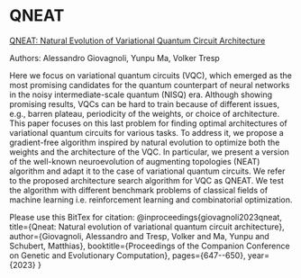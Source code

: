 # QNEAT
[QNEAT: Natural Evolution of Variational Quantum Circuit Architecture
](https://arxiv.org/abs/2304.06981)

Authors: Alessandro Giovagnoli, Yunpu Ma, Volker Tresp

Here we focus on variational quantum circuits (VQC), which emerged as the most promising candidates for the quantum counterpart of neural networks in the noisy intermediate-scale quantum (NISQ) era. Although showing promising results, VQCs can be hard to train because of different issues, e.g., barren plateau, periodicity of the weights, or choice of architecture. This paper focuses on this last problem for finding optimal architectures of variational quantum circuits for various tasks. To address it, we propose a gradient-free algorithm inspired by natural evolution to optimize both the weights and the architecture of the VQC. In particular, we present a version of the well-known neuroevolution of augmenting topologies (NEAT) algorithm and adapt it to the case of variational quantum circuits. We refer to the proposed architecture search algorithm for VQC as QNEAT. We test the algorithm with different benchmark problems of classical fields of machine learning i.e. reinforcement learning and combinatorial optimization.

Please use this BitTex for citation:
@inproceedings{giovagnoli2023qneat,
  title={Qneat: Natural evolution of variational quantum circuit architecture},
  author={Giovagnoli, Alessandro and Tresp, Volker and Ma, Yunpu and Schubert, Matthias},
  booktitle={Proceedings of the Companion Conference on Genetic and Evolutionary Computation},
  pages={647--650},
  year={2023}
}

